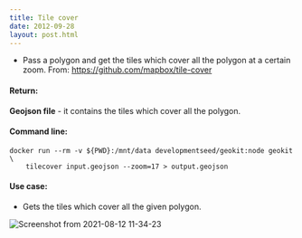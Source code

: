 ```yaml
---
title: Tile cover
date: 2012-09-28
layout: post.html
---
```


- Pass a polygon and get the tiles which cover all the polygon at a certain zoom. From: https://github.com/mapbox/tile-cover

#### Return:

**Geojson file** - it contains the tiles which cover all the polygon.

#### Command line:

```
docker run --rm -v ${PWD}:/mnt/data developmentseed/geokit:node geokit \
    tilecover input.geojson --zoom=17 > output.geojson
```

#### Use case:

- Gets the tiles which cover all the given polygon.

![Screenshot from 2021-08-12 11-34-23](https://user-images.githubusercontent.com/11504548/129234178-9b66e09a-5e4c-4eaa-9b24-91a27f692f8b.png)
